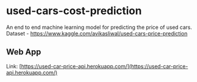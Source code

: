 # used-cars-cost-prediction
An end to end machine learning model for predicting the price of used cars.
Dataset - https://www.kaggle.com/avikasliwal/used-cars-price-prediction

## Web App
Link: [https://used-car-price-api.herokuapp.com/](https://used-car-price-api.herokuapp.com/)
